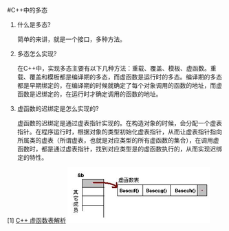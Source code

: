 #C++中的多态

1. 什么是多态?
    
    简单的来讲，就是一个接口，多种方法。

2. 多态怎么实现?
    
    在C++中，实现多态主要有以下几种方法：重载、覆盖、模板、虚函数。重载、覆盖和模板都是编译期的多态，而虚函数是运行时的多态。编译期的多态都是早期绑定的，在编译期的时候就确定了每个对象调用的函数的地址，而虚函数是迟绑定的，在运行时才确定调用的函数的地址。

3. 虚函数的迟绑定是怎么实现的?

    虚函数的迟绑定是通过虚表指针实现的。在构造对象的时候，会分配一个虚表指针。在程序运行时，根据对象的类型初始化虚表指针，从而让虚表指针指向所属类的虚表（所谓虚表，也就是对应类型的所有虚函数的集合），在调用虚函数时，都是通过虚表指针，找到对应类型是的虚函数执行的，从而实现迟绑定的特性。

[1] [C++ 虚函数表解析](http://blog.csdn.net/haoel/article/details/1948051)
![](/assets/o_vtable1.jpg)


    



